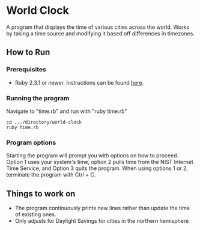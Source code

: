 # World Clock

A program that displays the time of various cities across the world. Works by taking a time source and modifying it based off
differences in timezones.

## How to Run

### Prerequisites

* Ruby 2.3.1 or newer. Instructions can be found [here](https://www.ruby-lang.org/en/downloads/).

### Running the program

Navigate to "time.rb" and run with "ruby time.rb"

```
cd .../directory/world-clock
ruby time.rb
```

### Program options

Starting the program will prompt you with options on how to proceed. Option 1 uses your system's time, option 2 pulls time from
the NIST Internet Time Service, and Option 3 quits the program. When using options 1 or 2, terminate the program with Ctrl + C.

## Things to work on

* The program continuously prints new lines rather than update the time of existing ones.
* Only adjusts for Daylight Savings for cities in the northern hemisphere
